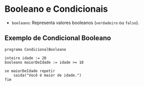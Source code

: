 # Booleano e Condicionais

- `booleano`: Representa valores booleanos (`verdadeiro` ou `falso`).

## Exemplo de Condicional Booleano

```lina
programa CondicionalBooleano

inteiro idade := 20
booleano maiorDeIdade := idade >= 18

se maiorDeIdade repetir
    saida("Você é maior de idade.")
fim
```
